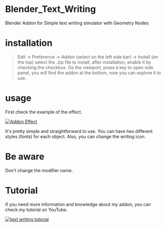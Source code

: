 # Blender_Text_Writing
Blender Addon for Simple text writing simulator with Geometry Nodes

# installation
> Edit -> Preference -> Addon (select on the left side bar) -> Install (on the top)
select the .zip file to install, after installation, enable it by checking the checkbox.
Go the viewport, press `N` key to open side panel, you will find the addon at the bottom, now you can explore it to use.

# usage
First check the example of the effect. 

[![Addon Effect](http://img.youtube.com/vi/jEz0FAp4ui0/0.jpg)](https://www.youtube.com/watch?v=jEz0FAp4ui0)

It's pretty simple and straightforward to use. You can have two different styles (fonts) for each object. Also, you can change the writing icon.
   
# Be aware

Don't change the modifier name.

# Tutorial
If you need more information and knowledge about my addon, you can check my tutorial on YouTube.

[![text writing tutorial](https://img.youtube.com/vi/I4akOFqOvq8/hqdefault.jpg)](https://youtu.be/I4akOFqOvq8)
